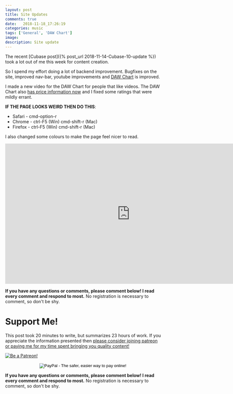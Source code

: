 ```yaml
---
layout: post
title: Site Updates
comments: true
date:   2018-11-18_17:26:19 
categories: music
tags: ['General', 'DAW Chart']
image:
description: Site update
---
```


The recent [Cubase post]({% post_url 2018-11-14-Cubase-10-update %}) took a lot out of me this week for content creation.

So I spend my effort doing a lot of backend improvement. Bugfixes on the site, improved nav-bar, youtube improvements and [DAW Chart](/DAW-Chart.html) is improved.

I made a new video for the DAW Chart for people that like videos. The DAW Chart also [has price information now](/DAW-Explain.html#price) and I fixed some ratings that were mildly errant.

**IF THE PAGE LOOKS WEIRD THEN DO THIS**:

* Safari - cmd-option-r
* Chrome - ctrl-F5 (Win) cmd-shift-r (Mac)
* Firefox - ctrl-F5 (Win) cmd-shift-r (Mac)

I also changed some colours to make the page feel nicer to read.

<iframe width="800" height="450" src="https://www.youtube.com/embed/5Qn5K3Wc92I" frameborder="0" allow="accelerometer; autoplay; encrypted-media; gyroscope; picture-in-picture" allowfullscreen></iframe>

<!--more-->

**If you have any questions or comments, please comment below! I read every comment and respond to most.** No registration is necessary to comment, so don't be shy.

# Support Me!

This post took 20 minutes to write, but summarizes 23 hours of work. If you appreciate the information presented then <a href="/DonateNow/">please consider joining patreon or paying me for my time spent bringing you quality content!</a>

<a href="https://www.patreon.com/bePatron?u=7465992"> <img class="patreon-button" src="/assets/Patreon.png" alt="Be a Patreon!"></a>

<form style="text-align: center;" action="https://www.paypal.com/cgi-bin/webscr" method="post" target="_top">
<input type="hidden" name="cmd" value="_s-xclick">
<input type="hidden" name="hosted_button_id" value="BR247JAZBTUJJ">
<input type="image" src="https://www.paypalobjects.com/en_US/i/btn/btn_donateCC_LG.gif" border="0" name="submit" alt="PayPal - The safer, easier way to pay online!">
<img alt="" border="0" src="https://www.paypalobjects.com/en_US/i/scr/pixel.gif" width="1" height="1">
</form>

**If you have any questions or comments, please comment below! I read every comment and respond to most.** No registration is necessary to comment, so don't be shy.

